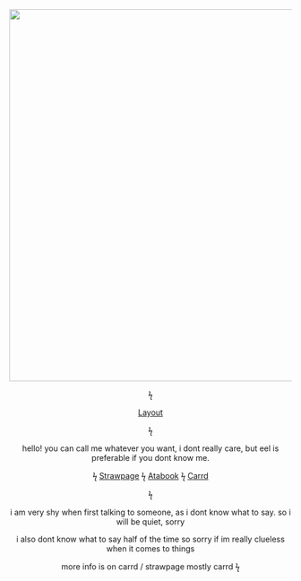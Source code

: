  <div align="center">
<img width="1200" height="664" alt="image" src="https://github.com/user-attachments/assets/e91632a0-4652-4a5a-a969-1cd1f66d09bc" />

ϟ

[Layout](https://www.tumblr.com/lightlightghost)

ϟ

   hello! you can call me whatever you want, i dont really care, but eel is preferable if you dont know me.

  ϟ [Strawpage](https://dumbasseel.straw.page)   ϟ [Atabook](https://dumbasseel.atabook.org)     ϟ  [Carrd](https://arches4men.carrd.co)

ϟ

i am very shy when first talking to someone, as i dont know what to say. so i will be quiet, sorry

i also dont know what to say half of the time so sorry if im really clueless when it comes to things

more info is on carrd / strawpage mostly carrd
ϟ
